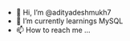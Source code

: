 - 👋 Hi, I’m @adityadeshmukh7
- 🌱 I’m currently learnings MySQL
- 📫 How to reach me ...


<!---
adityadeshmukh7/adityadeshmukh7 is a ✨ special ✨ repository because its `README.md` (this file) appears on your GitHub profile.
You can click the Preview link to take a look at your changes.
--->
